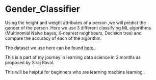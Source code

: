 # Gender_Classifier
Using the height and weight attributes of a person ,we will predict the gender of the person .Here we use 3 different classifying ML algorithms (Multinomial Naive bayes, K-nearest neighbours, Decision tree) and compare the accuracy of each of the algorithm.

The dataset we use here can be found [ here ](https://www.kaggle.com/yersever/500-person-gender-height-weight-bodymassindex).

This is a part of my journey in learning data science in 3 months as proposed by Siraj Raval.

This will be helpful for beginners who are learning machine learning .


